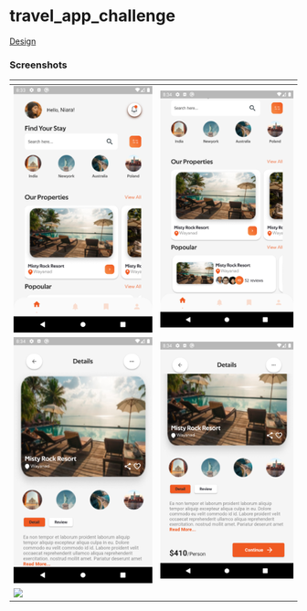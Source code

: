# travel_app_challenge

[Design](https://www.figma.com/community/file/1071010102918605864)

### Screenshots

<table>
   <thead>
      <tr>
         <th></th>
         <th></th>
      </tr>
   </thead>
   <tbody>
      <tr>
         <td><img src="./screenshots/Screenshot-1.png" style="max-width: 100%;"></td>
         <td><img src="./screenshots/Screenshot-2.png" style="max-width: 100%;"></td>
      </tr>
       <tr>
         <td><img src="./screenshots/Screenshot-3.png" style="max-width: 100%;"></td>
         <td><img src="./screenshots/Screenshot-4.png" style="max-width: 100%;"></td>
      </tr>
        <tr>
         <td><img src="./screenshots/Screenshot-5.png" style="max-width: 100%;"></td>
      </tr>
   </tbody>
</table>